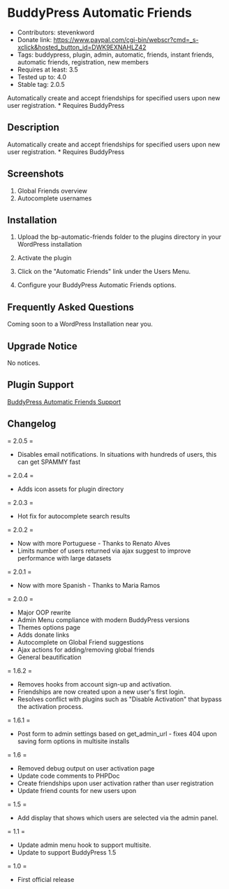 BuddyPress Automatic Friends
============================
* Contributors: stevenkword
* Donate link: https://www.paypal.com/cgi-bin/webscr?cmd=_s-xclick&hosted_button_id=DWK9EXNAHLZ42
* Tags: buddypress, plugin, admin, automatic, friends, instant friends, automatic friends, registration, new members
* Requires at least: 3.5
* Tested up to: 4.0
* Stable tag: 2.0.5

Automatically create and accept friendships for specified users upon new user registration. * Requires BuddyPress

## Description ##

Automatically create and accept friendships for specified users upon new user registration. * Requires BuddyPress

## Screenshots ##

1. Global Friends overview
2. Autocomplete usernames


## Installation ##

1. Upload the bp-automatic-friends folder to the plugins directory in your WordPress installation

2. Activate the plugin

3. Click on the "Automatic Friends" link under the Users Menu.

4. Configure your BuddyPress Automatic Friends options.


## Frequently Asked Questions ##

Coming soon to a WordPress Installation near you.


## Upgrade Notice ##

No notices.


## Plugin Support ##

[BuddyPress Automatic Friends Support](http://www.stevenword.com/plugins/bp-automatic-friends/ "BuddyPress Automatic Friends Support")


## Changelog ##

= 2.0.5 =

* Disables email notifications.  In situations with hundreds of users, this can get SPAMMY fast

= 2.0.4 =

* Adds icon assets for plugin directory

= 2.0.3 =

* Hot fix for autocomplete search results

= 2.0.2 =

* Now with more Portuguese - Thanks to Renato Alves
* Limits number of users returned via ajax suggest to improve performance with large datasets

= 2.0.1 =

* Now with more Spanish - Thanks to Maria Ramos

= 2.0.0 =

* Major OOP rewrite
* Admin Menu compliance with modern BuddyPress versions
* Themes options page
* Adds donate links
* Autocomplete on Global Friend suggestions
* Ajax actions for adding/removing global friends
* General beautification

= 1.6.2 =

* Removes hooks from account sign-up and activation.
* Friendships are now created upon a new user's first login.
* Resolves conflict with plugins such as "Disable Activation" that bypass the activation process.

= 1.6.1 =

* Post form to admin settings based on get_admin_url - fixes 404 upon saving form options in multisite installs

= 1.6 =

* Removed debug output on user activation page
* Update code comments to PHPDoc
* Create friendships upon user activation rather than user registration
* Update friend counts for new users upon

= 1.5 =

* Add display that shows which users are selected via the admin panel.

= 1.1 =

* Update admin menu hook to support multisite.
* Update to support BuddyPress 1.5

= 1.0 =

* First official release
